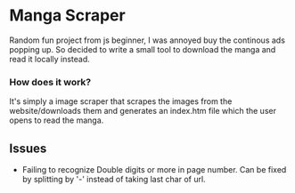 # Manga Scraper
Random fun project from js beginner, I was annoyed buy the continous ads popping up. So decided to write a small tool to download the manga and read it locally instead.

### How does it work?
It's simply a image scraper that scrapes the images from the website/downloads them and generates an index.htm file which the user opens to read the manga.

## Issues
- Failing to recognize Double digits or more in page number. Can be fixed by splitting by '-' instead of taking last char of url.
